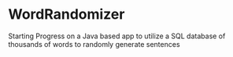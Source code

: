 # WordRandomizer
Starting Progress on a Java based app to utilize a SQL database of thousands of words to randomly generate sentences
